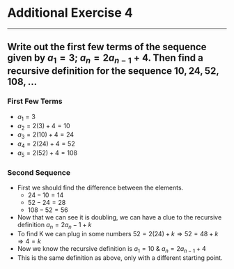 # Additional Exercise 4

---
Write out the first few terms of the sequence given by $a_1 = 3$; $a_n = 2a_{n-1} + 4$.  Then find a recursive definition for the sequence $10,24,52,108, \dots$
---

### First Few Terms
- $a_1 = 3$
- $a_2 = 2(3) + 4 = 10$
- $a_3 = 2(10) + 4 = 24$
- $a_4 = 2(24) + 4 = 52$
- $a_5 = 2(52) + 4 = 108$

### Second Sequence 
- First we should find the difference between the elements.
    - $24-10=14$
    - $52-24=28$
    - $108-52=56$
- Now that we can see it is doubling, we can have a clue to the recursive definition $a_n = 2a_n-1 + k$
- To find K we can plug in some numbers $52=2(24)+k \Rightarrow 52=48+k \Rightarrow 4=k$
- Now we know the recursive definition is $a_1 = 10$ & $a_n = 2a_{n-1} + 4$ 
- This is the same definition as above, only with a different starting point. 